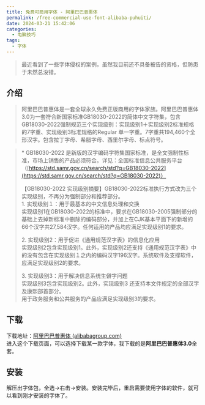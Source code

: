 ```yaml
---
title: 免费可商用字体 - 阿里巴巴普惠体
permalink: /free-commercial-use-font-alibaba-puhuiti/
date: 2024-03-21 15:42:06
categories: 
  - 电脑技巧
tags: 
  - 字体
---
```


> 最近看到了一些字体侵权的案例，虽然我目前还不具备被告的资格，但防患于未然总没错。

## 介绍

> 阿里巴巴普惠体是一套全球永久免费正版商用的字体家族。阿里巴巴普惠体3.0为一套符合新国家标准GB18030-2022的简体中文字符集，包含GB18030-2022强制规范三个实现级别：实现级别1＋实现级别2标准规格的7字重、实现级别3标准规格的Regular 单一字重。7字重共194,460个全形汉字。包含拉丁字母、希腊字母、西里尔字母、标点符号。
<!--more-->
>
> \* GB18030-2022 是新版的汉字编码字符集国家标准，是全文强制性标准，市场上销售的产品必须符合。详见：全国标准信息公共服务平台（[https://std.samr.gov.cn/search/std?q=GB18030-2022](https://std.samr.gov.cn/search/std?q=GB18030-2022)）
>
> 【GB18030-2022 实现级别摘要】GB18030-2022标准执行方式改为三个实现级别，不再分为强制部分和推荐部分。  
> 1\. 实现级别１：用于最基本的中文信息处理和交换  
> 实现级别1在GB18030-2022的标准中，要求在GB18030-2005强制部分的基础上去掉新标准中删除的编码部分，并加上在CJK基本平面下的新增的66个汉字共27,584汉字。任何适用的产品均应满足实现级别1的要求。
>
> 2\. 实现级别2：用于促进《通用规范汉字表》的信息化应用  
> 实现级别2包含实现级别1。此外，实现级别2还支持《通用规范汉字表》中的没有包含在实现级别１之内的编码汉字196汉字。系统软件及支撑软件，应满足实现级别2的要求。
>
> 3\. 实现级别3：用于解决信息系统生僻字问题  
> 实现级别3包含实现级别2。此外，实现级别3 还支持本文件规定的全部汉字及康熙部首部分。  
> 用于政务服务和公共服务的产品应满足实现级别3的要求。

## 下载

下载地址：[阿里巴巴普惠体 (alibabagroup.com)](https://fonts.alibabagroup.com/#/font)  
进入这个下载页面，可以选择下载某一款字体，我下载的是**阿里巴巴普惠体3.0**全套。

## 安装

解压出字体包，全选→右击→安装。安装完毕后，重启需要使用字体的软件，就可以看到刚才安装的字体了。
